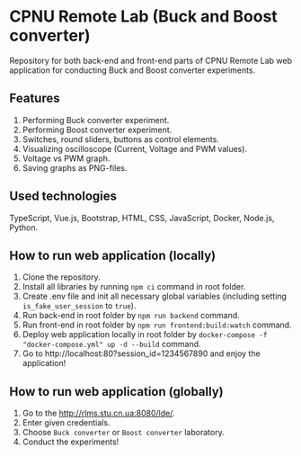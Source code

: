 # CPNU Remote Lab (Buck and Boost converter)

Repository for both back-end and front-end parts of CPNU Remote Lab web application for conducting Buck and Boost converter experiments.

## Features

1. Performing Buck converter experiment.
2. Performing Boost converter experiment.
3. Switches, round sliders, buttons as control elements.
4. Visualizing oscilloscope (Current, Voltage and PWM values).
5. Voltage vs PWM graph.
6. Saving graphs as PNG-files.

## Used technologies

TypeScript, Vue.js, Bootstrap, HTML, CSS, JavaScript, Docker, Node.js, Python.

## How to run web application (locally)

1. Clone the repository.
2. Install all libraries by running `npm ci` command in root folder.
3. Create .env file and init all necessary global variables (including setting `is_fake_user_session` to `true`).
4. Run back-end in root folder by `npm run backend` command.
5. Run front-end in root folder by `npm run frontend:build:watch` command.
6. Deploy web application locally in root folder by `docker-compose -f "docker-compose.yml" up -d --build` command.
7. Go to http://localhost:80?session_id=1234567890 and enjoy the application!

## How to run web application (globally)
1. Go to the http://rlms.stu.cn.ua:8080/lde/.
2. Enter given credentials.
3. Choose `Buck converter` or `Boost converter` laboratory.
4. Conduct the experiments!